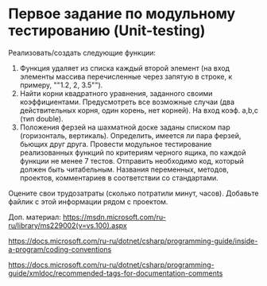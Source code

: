 # Первое задание по модульному тестированию (Unit-testing)

Реализовать/создать следующие функции:
1. Функция удаляет из списка каждый второй элемент (на вход элементы массива перечисленные через запятую в строке, к примеру, ""1.2, 2, 3.5"").
2. Найти корни квадратного уравнения, заданного своими коэффициентами. Предусмотреть все возможные случаи (два действительных корня, один корень, нет корней). На вход коэф. a,b,c (тип double).
3. Положения ферзей на шахматной доске заданы списком пар (горизонталь, вертикаль). Определить, имеется ли пара ферзей, бьющих друг друга.
Провести модульное тестирование реализованных функций по критериям черного ящика, по каждой функции не менее 7 тестов.
Отправить необходимо код, который должен быть читабельным. Названия переменных, методов, проектов, комментариев в соответствии со стандартами.

Оцените свои трудозатраты (сколько потратили минут, часов). Добавьте файлик с этой информации рядом с проектом.

Доп. материал:
https://msdn.microsoft.com/ru-ru/library/ms229002(v=vs.100).aspx

https://docs.microsoft.com/ru-ru/dotnet/csharp/programming-guide/inside-a-program/coding-conventions

https://docs.microsoft.com/ru-ru/dotnet/csharp/programming-guide/xmldoc/recommended-tags-for-documentation-comments
